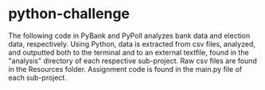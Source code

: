 # python-challenge
The following code in PyBank and PyPoll analyzes bank data and election data, respectively. Using Python, data is extracted from csv files, analyzed, and outputted both to the terminal and to an external textfile, found in the "analysis" directory of each respective sub-project. Raw csv files are found in the Resources folder. Assignment code is found in the main.py file of each sub-project. 

